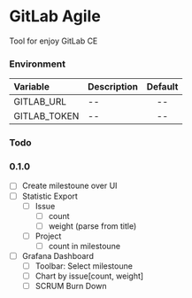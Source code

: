 # GitLab Agile

Tool for enjoy GitLab CE

### Environment

| Variable     | Description | Default |
|:------------ |:----------- |:-------:|
| GITLAB_URL   | --          |   --    |
| GITLAB_TOKEN | --          |   --    |

### Todo

### 0.1.0

- [ ] Create milestoune over UI
- [ ] Statistic Export
  - [ ] Issue
    - [ ] count
    - [ ] weight (parse from title)
  - [ ] Project
    - [ ] count in milestoune
- [ ] Grafana Dashboard
  - [ ] Toolbar: Select milestoune
  - [ ] Chart by issue[count, weight]
  - [ ] SCRUM Burn Down
